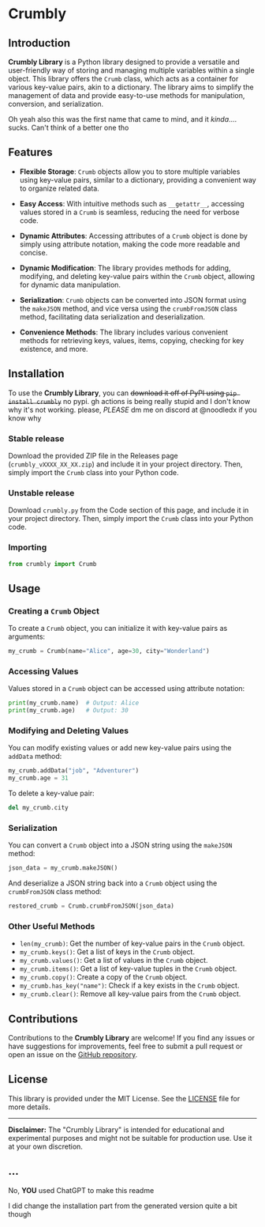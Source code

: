 # Crumbly

## Introduction

**Crumbly Library** is a Python library designed to provide a versatile and user-friendly way of storing and managing multiple variables within a single object. This library offers the `Crumb` class, which acts as a container for various key-value pairs, akin to a dictionary. The library aims to simplify the management of data and provide easy-to-use methods for manipulation, conversion, and serialization.

Oh yeah also this was the first name that came to mind, and it *kinda*.... sucks. Can't think of a better one tho

## Features

- **Flexible Storage**: `Crumb` objects allow you to store multiple variables using key-value pairs, similar to a dictionary, providing a convenient way to organize related data.

- **Easy Access**: With intuitive methods such as `__getattr__`, accessing values stored in a `Crumb` is seamless, reducing the need for verbose code.

- **Dynamic Attributes**: Accessing attributes of a `Crumb` object is done by simply using attribute notation, making the code more readable and concise.

- **Dynamic Modification**: The library provides methods for adding, modifying, and deleting key-value pairs within the `Crumb` object, allowing for dynamic data manipulation.

- **Serialization**: `Crumb` objects can be converted into JSON format using the `makeJSON` method, and vice versa using the `crumbFromJSON` class method, facilitating data serialization and deserialization.

- **Convenience Methods**: The library includes various convenient methods for retrieving keys, values, items, copying, checking for key existence, and more.

## Installation

To use the **Crumbly Library**, you can ~~download it off of PyPI using `pip install crumbly`~~ no pypi. gh actions is being really stupid and I don't know why it's not working. please, *PLEASE* dm me on discord at @noodledx if you know why

### Stable release

Download the provided ZIP file in the Releases page (`crumbly_vXXXX_XX_XX.zip`) and include it in your project directory. Then, simply import the `Crumb` class into your Python code.

### Unstable release

Download `crumbly.py` from the Code section of this page, and include it in your project directory. Then, simply import the `Crumb` class into your Python code.

### Importing

```python
from crumbly import Crumb
```

## Usage

### Creating a `Crumb` Object

To create a `Crumb` object, you can initialize it with key-value pairs as arguments:

```python
my_crumb = Crumb(name="Alice", age=30, city="Wonderland")
```

### Accessing Values

Values stored in a `Crumb` object can be accessed using attribute notation:

```python
print(my_crumb.name)  # Output: Alice
print(my_crumb.age)   # Output: 30
```

### Modifying and Deleting Values

You can modify existing values or add new key-value pairs using the `addData` method:

```python
my_crumb.addData("job", "Adventurer")
my_crumb.age = 31
```

To delete a key-value pair:

```python
del my_crumb.city
```

### Serialization

You can convert a `Crumb` object into a JSON string using the `makeJSON` method:

```python
json_data = my_crumb.makeJSON()
```

And deserialize a JSON string back into a `Crumb` object using the `crumbFromJSON` class method:

```python
restored_crumb = Crumb.crumbFromJSON(json_data)
```

### Other Useful Methods

- `len(my_crumb)`: Get the number of key-value pairs in the `Crumb` object.
- `my_crumb.keys()`: Get a list of keys in the `Crumb` object.
- `my_crumb.values()`: Get a list of values in the `Crumb` object.
- `my_crumb.items()`: Get a list of key-value tuples in the `Crumb` object.
- `my_crumb.copy()`: Create a copy of the `Crumb` object.
- `my_crumb.has_key("name")`: Check if a key exists in the `Crumb` object.
- `my_crumb.clear()`: Remove all key-value pairs from the `Crumb` object.

## Contributions

Contributions to the **Crumbly Library** are welcome! If you find any issues or have suggestions for improvements, feel free to submit a pull request or open an issue on the [GitHub repository](https://github.com/noodledx/crumbly).

## License

This library is provided under the MIT License. See the [LICENSE](LICENSE) file for more details.

---

**Disclaimer:** The "Crumbly Library" is intended for educational and experimental purposes and might not be suitable for production use. Use it at your own discretion.

## ...

No, **YOU** used ChatGPT to make this readme

I did change the installation part from the generated version quite a bit though
